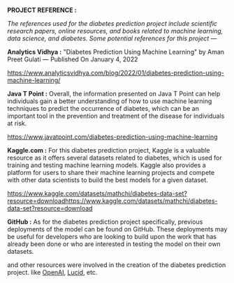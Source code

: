 **PROJECT REFERENCE :**

_The references used for the diabetes prediction project include scientific research
papers, online resources, and books related to machine learning, data science, and
diabetes. Some potential references for this project —_

**Analytics Vidhya :** "Diabetes Prediction Using Machine Learning" by Aman Preet
Gulati — Published On January 4, 2022

https://www.analyticsvidhya.com/blog/2022/01/diabetes-prediction-using-machine-learning/

**Java T Point :** Overall, the information presented on Java T Point can help individuals
gain a better understanding of how to use machine learning techniques to predict the
occurrence of diabetes, which can be an important tool in the prevention and
treatment of the disease for individuals at risk.

https://www.javatpoint.com/diabetes-prediction-using-machine-learning

**Kaggle.com :** For this diabetes prediction project, Kaggle is a valuable resource as it
offers several datasets related to diabetes, which is used for training and testing
machine learning models. Kaggle also provides a platform for users to share their
machine learning projects and compete with other data scientists to build the best
models for a given dataset.

https://www.kaggle.com/datasets/mathchi/diabetes-data-set?resource=downloadhttps://www.kaggle.com/datasets/mathchi/diabetes-data-set?resource=download

**GitHub :** As for the diabetes prediction project specifically, previous deployments of
the model can be found on GitHub. These deployments may be useful for developers
who are looking to build upon the work that has already been done or who are
interested in testing the model on their own datasets.

and other resources were involved in the creation of the diabetes prediction project.
like [OpenAI](chat.openai.com), [Lucid](lucid.app), etc.
